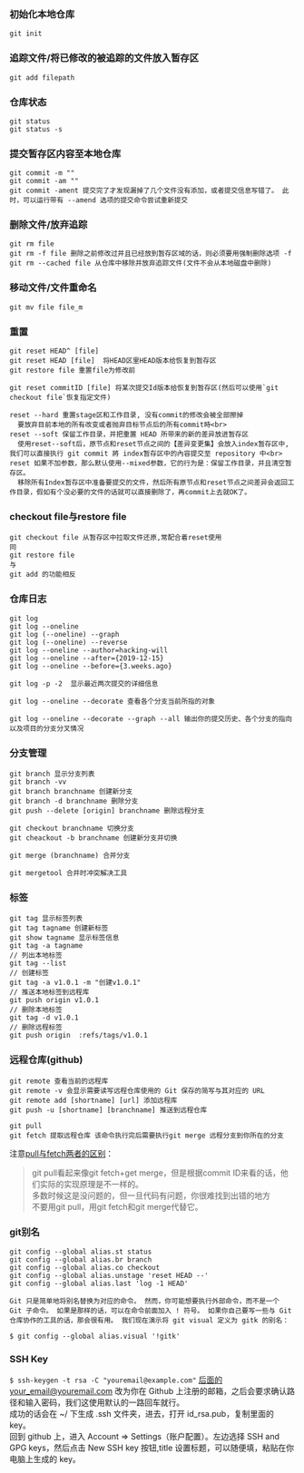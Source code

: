 ### 初始化本地仓库
```shell
git init
```
### 追踪文件/将已修改的被追踪的文件放入暂存区
```shell
git add filepath
```
### 仓库状态
```shell
git status
git status -s
```
### 提交暂存区内容至本地仓库
```shell
git commit -m ""
git commit -am ""
git commit -ament 提交完了才发现漏掉了几个文件没有添加，或者提交信息写错了。 此时，可以运行带有 --amend 选项的提交命令尝试重新提交
```
### 删除文件/放弃追踪
```shell
git rm file
git rm -f file 删除之前修改过并且已经放到暂存区域的话，则必须要用强制删除选项 -f
git rm --cached file 从仓库中移除并放弃追踪文件(文件不会从本地磁盘中删除)
```
### 移动文件/文件重命名
```shell
git mv file file_m
```
### 重置
```shell
git reset HEAD^ [file]
git reset HEAD [file]  将HEAD区里HEAD版本给恢复到暂存区
git restore file 重置file为修改前

git reset commitID [file] 将某次提交Id版本给恢复到暂存区(然后可以使用`git checkout file`恢复指定文件)

reset --hard 重置stage区和工作目录, 没有commit的修改会被全部擦掉
  要放弃目前本地的所有改变或者抛弃目标节点后的所有commit時<br>
reset --soft 保留工作目录，并把重置 HEAD 所带来的新的差异放进暂存区
  使用reset--soft后，原节点和reset节点之间的【差异变更集】会放入index暂存区中,我们可以直接执行 git commit 將 index暂存区中的內容提交至 repository 中<br>
reset 如果不加参数，那么默认使用--mixed参数，它的行为是：保留工作目录，并且清空暂存区。
  移除所有Index暂存区中准备要提交的文件，然后所有原节点和reset节点之间差异会返回工作目录，假如有个没必要的文件的话就可以直接删除了，再commit上去就OK了。
```
### checkout file与restore file
```shell
git checkout file 从暂存区中拉取文件还原,常配合着reset使用
同
git restore file
与
git add 的功能相反
```

### 仓库日志
```shell
git log
git log --oneline
git log (--oneline) --graph
git log (--oneline) --reverse
git log --oneline --author=hacking-will
git log --oneline --after={2019-12-15}
git log --oneline --before={3.weeks.ago}

git log -p -2  显示最近两次提交的详细信息

git log --oneline --decorate 查看各个分支当前所指的对象

git log --oneline --decorate --graph --all 输出你的提交历史、各个分支的指向以及项目的分支分叉情况
```
### 分支管理
```shell
git branch 显示分支列表
git branch -vv
git branch branchname 创建新分支
git branch -d branchname 删除分支
git push --delete [origin] branchname 删除远程分支

git checkout branchname 切换分支
git cheackout -b branchname 创建新分支并切换

git merge (branchname) 合并分支

git mergetool 合并时冲突解决工具
```
### 标签
```shell
git tag 显示标签列表
git tag tagname 创建新标签
git show tagname 显示标签信息
git tag -a tagname
// 列出本地标签
git tag --list
// 创建标签
git tag -a v1.0.1 -m "创建v1.0.1"
// 推送本地标签到远程库
git push origin v1.0.1
// 删除本地标签
git tag -d v1.0.1
// 删除远程标签
git push origin  :refs/tags/v1.0.1

```
### 远程仓库(github)
```shell
git remote 查看当前的远程库
git remote -v 会显示需要读写远程仓库使用的 Git 保存的简写与其对应的 URL
git remote add [shortname] [url] 添加远程库
git push -u [shortname] [branchname] 推送到远程仓库

git pull
git fetch 提取远程仓库 该命令执行完后需要执行git merge 远程分支到你所在的分支
```
注意[pull与fetch两者的区别](https://blog.csdn.net/weixin_41975655/article/details/82887273)：
> git pull看起来像git fetch+get merge，但是根据commit ID来看的话，他们实际的实现原理是不一样的。<br>
> 多数时候这是没问题的，但一旦代码有问题，你很难找到出错的地方<br>
> 不要用git pull，用git fetch和git merge代替它。

### git别名

```shell
git config --global alias.st status
git config --global alias.br branch
git config --global alias.co checkout 
git config --global alias.unstage 'reset HEAD --'
git config --global alias.last 'log -1 HEAD'

Git 只是简单地将别名替换为对应的命令。 然而，你可能想要执行外部命令，而不是一个 Git 子命令。 如果是那样的话，可以在命令前面加入 ! 符号。 如果你自己要写一些与 Git 仓库协作的工具的话，那会很有用。 我们现在演示将 git visual 定义为 gitk 的别名：

$ git config --global alias.visual '!gitk'
```



### SSH Key
`$ ssh-keygen -t rsa -C "youremail@example.com"`
后面的your_email@youremail.com 改为你在 Github 上注册的邮箱，之后会要求确认路径和输入密码，我们这使用默认的一路回车就行。<br>
成功的话会在 ~/ 下生成 .ssh 文件夹，进去，打开 id_rsa.pub，复制里面的 key。<br>
回到 github 上，进入 Account => Settings（账户配置）。左边选择 SSH and GPG keys，然后点击 New SSH key 按钮,title 设置标题，可以随便填，粘贴在你电脑上生成的 key。



